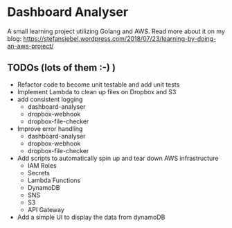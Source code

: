 # Dashboard Analyser

A small learning project utilizing Golang and AWS. Read more about it on my blog: https://stefansiebel.wordpress.com/2018/07/23/learning-by-doing-an-aws-project/

## TODOs (lots of them :-) )
- Refactor code to become unit testable and add unit tests
- Implement Lambda to clean up files on Dropbox and S3
- add consistent logging
  - dashboard-analyser
  - dropbox-webhook
  - dropbox-file-checker
- Improve error handling
  - dashboard-analyser
  - dropbox-webhook
  - dropbox-file-checker
- Add scripts to automatically spin up and tear down AWS infrastructure
  - IAM Roles
  - Secrets
  - Lambda Functions
  - DynamoDB
  - SNS
  - S3
  - API Gateway
 - Add a simple UI to display the data from dynamoDB
